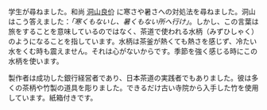 <p>学生が尋ねました。和尚 <abbr title="Tōzan Ryōkai">洞山良价</abbr> に寒さや暑さへの対処法を尋ねました。洞山はこう答えました：<em>「寒くもないし、暑くもない所へ行け」</em>。しかし、この言葉は旅をすることを意味しているのではなく、茶道で使われる水柄（みずひしゃく）のようになることを指しています。水柄は茶釜が熱くても熱さを感じず、冷たい水をくむ時も震えません。それは心がないからです。季節を強く感じる時にこの水柄を使います。</p>
<p>製作者は成功した銀行経営者であり、日本茶道の実践者でもありました。彼は多くの茶柄や竹製の道具を彫りました。できるだけ古い寺院から入手した竹を使用しています。紙箱付きです。</p>
